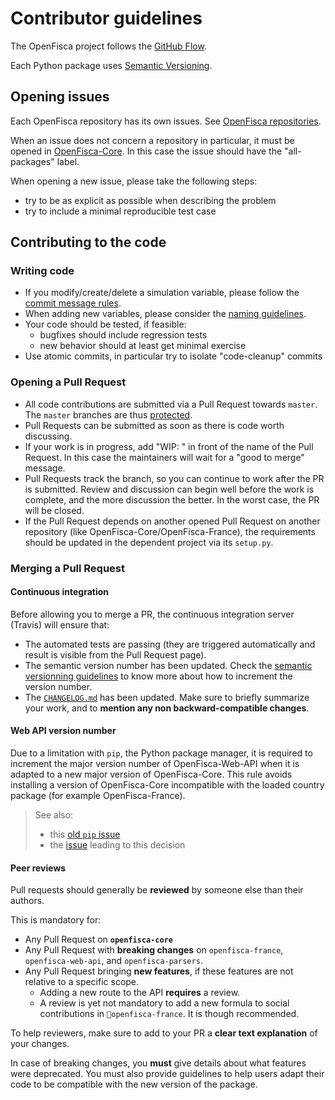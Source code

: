 # Contributor guidelines

The OpenFisca project follows the [GitHub Flow](https://guides.github.com/introduction/flow/).

Each Python package uses [Semantic Versioning](http://semver.org/).

## Opening issues

Each OpenFisca repository has its own issues. See [OpenFisca repositories](https://github.com/openfisca).

When an issue does not concern a repository in particular, it must be opened in [OpenFisca-Core](https://github.com/openfisca/openfisca-core).
In this case the issue should have the "all-packages" label.

When opening a new issue, please take the following steps:
- try to be as explicit as possible when describing the problem
- try to include a minimal reproducible test case

## Contributing to the code

### Writing code
- If you modify/create/delete a simulation variable, please follow the [commit message rules](commit-messages.md).
- When adding new variables, please consider the [naming guidelines](variables-naming.md).
- Your code should be tested, if feasible:
  - bugfixes should include regression tests
  - new behavior should at least get minimal exercise
- Use atomic commits, in particular try to isolate "code-cleanup" commits

### Opening a Pull Request

- All code contributions are submitted via a Pull Request towards `master`. The `master` branches are thus [protected](https://help.github.com/articles/about-protected-branches/).
- Pull Requests can be submitted as soon as there is code worth discussing.
- If your work is in progress, add "WIP: " in front of the name of the Pull Request. In this case the maintainers will wait for a "good to merge" message.
- Pull Requests track the branch, so you can continue to work after the PR is submitted. Review and discussion can begin well before the work is complete, and the more discussion the better. In the worst case, the PR will be closed.
- If the Pull Request depends on another opened Pull Request on another repository (like OpenFisca-Core/OpenFisca-France), the requirements should be updated in the dependent project via its `setup.py`.

### Merging a Pull Request

#### Continuous integration

Before allowing you to merge a PR, the continuous integration server (Travis) will ensure that:

- The automated tests are passing (they are triggered automatically and result is visible from the Pull Request page).
- The semantic version number has been updated. Check the [semantic versionning guidelines](semver.md) to know more about how to increment the version number.
- The [`CHANGELOG.md`](https://github.com/openfisca/openfisca-france/blob/master/CHANGELOG.md) has been updated. Make sure to briefly summarize your work, and to **mention any non backward-compatible changes**.

#### Web API version number

Due to a limitation with `pip`, the Python package manager, it is required to increment the major version number of OpenFisca-Web-API when it is adapted to a new major version of OpenFisca-Core. This rule avoids installing a version of OpenFisca-Core incompatible with the loaded country package (for example OpenFisca-France).

> See also:
> - this [old `pip` issue](https://github.com/pypa/pip/issues/988)
> - the [issue](https://github.com/openfisca/openfisca-ops/issues/4#issuecomment-291900286) leading to this decision

#### Peer reviews

Pull requests should generally be **reviewed** by someone else than their authors.

This is mandatory for:
- Any Pull Request on **`openfisca-core`**
- Any Pull Request with **breaking changes** on `openfisca-france`, `openfisca-web-api`, and `openfisca-parsers`.
- Any Pull Request bringing **new features**, if these features are not relative to a specific scope.
    - Adding a new route to the API **requires** a review.
    - A review is yet not mandatory to add a new formula to social contributions in `openfisca-france`. It is though recommended.

To help reviewers, make sure to add to your PR a **clear text explanation** of your changes.

In case of breaking changes, you **must** give details about what features were deprecated. You must also provide guidelines to help users adapt their code to be compatible with the new version of the package.
